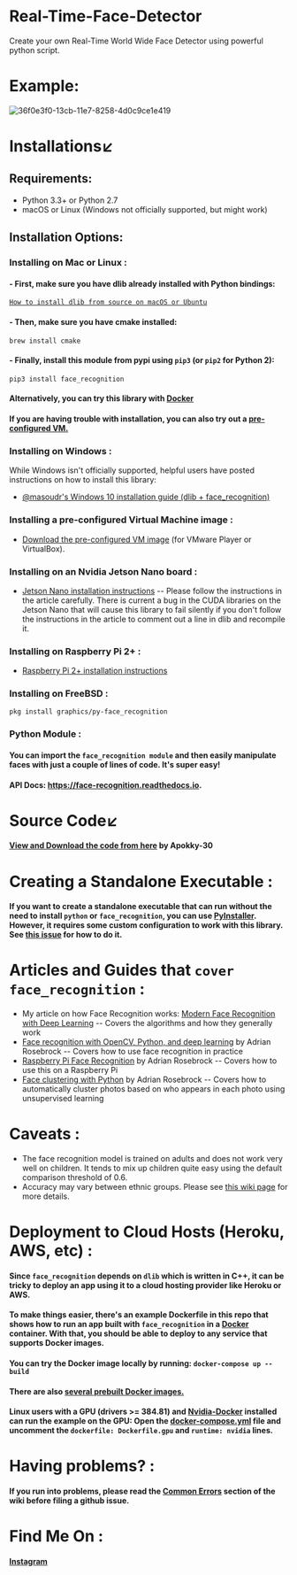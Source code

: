 # Real-Time-Face-Detector
Create your own Real-Time World Wide Face Detector using powerful python script.

# Example:
![36f0e3f0-13cb-11e7-8258-4d0c9ce1e419](https://user-images.githubusercontent.com/92684818/138464953-4dd5d06f-a3bc-4102-9ca6-cb18a7a57e2f.gif)

# Installations↙️
## Requirements:
- Python 3.3+ or Python 2.7
- macOS or Linux (Windows not officially supported, but might work)
## Installation Options:
### Installing on Mac or Linux :
#### - First, make sure you have dlib already installed with Python bindings:
[```How to install dlib from source on macOS or Ubuntu```](https://gist.github.com/ageitgey/629d75c1baac34dfa5ca2a1928a7aeaf)
#### - Then, make sure you have cmake installed:
```brew install cmake```
#### - Finally, install this module from pypi using ```pip3``` (or ```pip2``` for Python 2):
```pip3 install face_recognition```
#### Alternatively, you can try this library with [Docker](https://www.docker.com/)
#### If you are having trouble with installation, you can also try out a [pre-configured VM.](https://medium.com/@ageitgey/try-deep-learning-in-python-now-with-a-fully-pre-configured-vm-1d97d4c3e9b)
### Installing on Windows :
While Windows isn't officially supported, helpful users have posted instructions on how to install this library:
- [@masoudr's Windows 10 installation guide (dlib + face_recognition)](https://github.com/ageitgey/face_recognition/issues/175#issue-257710508)
### Installing a pre-configured Virtual Machine image :
- [Download the pre-configured VM image](https://medium.com/@ageitgey/try-deep-learning-in-python-now-with-a-fully-pre-configured-vm-1d97d4c3e9b) (for VMware Player or VirtualBox).
### Installing on an Nvidia Jetson Nano board :
- [Jetson Nano installation instructions](https://medium.com/@ageitgey/build-a-hardware-based-face-recognition-system-for-150-with-the-nvidia-jetson-nano-and-python-a25cb8c891fd)
-- Please follow the instructions in the article carefully. There is current a bug in the CUDA libraries on the Jetson Nano that will cause this library to fail silently if you don't follow the instructions in the article to comment out a line in dlib and recompile it.
### Installing on Raspberry Pi 2+ :
- [Raspberry Pi 2+ installation instructions](https://gist.github.com/ageitgey/1ac8dbe8572f3f533df6269dab35df65)
### Installing on FreeBSD :
```pkg install graphics/py-face_recognition```
### Python Module :
#### You can import the ```face_recognition module``` and then easily manipulate faces with just a couple of lines of code. It's super easy!
#### API Docs: https://face-recognition.readthedocs.io.
# Source Code↙️
#### [View and Download the code from here](https://github.com/Apokky-30/Real-Time-Face-Detector/blob/main/RealTime_face_detector.py) by Apokky-30
# Creating a Standalone Executable :
#### If you want to create a standalone executable that can run without the need to install ```python``` or ```face_recognition```, you can use [PyInstaller](https://github.com/pyinstaller/pyinstaller). However, it requires some custom configuration to work with this library. See [this issue](https://github.com/ageitgey/face_recognition/issues/357) for how to do it.
# Articles and Guides that ```cover face_recognition``` :
- My article on how Face Recognition works: [Modern Face Recognition with Deep Learning](https://medium.com/@ageitgey/machine-learning-is-fun-part-4-modern-face-recognition-with-deep-learning-c3cffc121d78)
-- Covers the algorithms and how they generally work
- [Face recognition with OpenCV, Python, and deep learning](https://www.pyimagesearch.com/2018/06/18/face-recognition-with-opencv-python-and-deep-learning/) by Adrian Rosebrock
-- Covers how to use face recognition in practice
- [Raspberry Pi Face Recognition](https://www.pyimagesearch.com/2018/06/25/raspberry-pi-face-recognition/) by Adrian Rosebrock
-- Covers how to use this on a Raspberry Pi
- [Face clustering with Python]() by Adrian Rosebrock
-- Covers how to automatically cluster photos based on who appears in each photo using unsupervised learning
# Caveats :
- The face recognition model is trained on adults and does not work very well on children. It tends to mix up children quite easy using the default comparison threshold of 0.6.
- Accuracy may vary between ethnic groups. Please see [this wiki page](https://github.com/ageitgey/face_recognition/wiki/Face-Recognition-Accuracy-Problems#question-face-recognition-works-well-with-european-individuals-but-overall-accuracy-is-lower-with-asian-individuals) for more details.
# Deployment to Cloud Hosts (Heroku, AWS, etc) :
#### Since ```face_recognition``` depends on ```dlib``` which is written in C++, it can be tricky to deploy an app using it to a cloud hosting provider like Heroku or AWS.
#### To make things easier, there's an example Dockerfile in this repo that shows how to run an app built with ```face_recognition``` in a [Docker](https://www.docker.com/) container. With that, you should be able to deploy to any service that supports Docker images.
#### You can try the Docker image locally by running: ```docker-compose up --build```
#### There are also [several prebuilt Docker images.](https://github.com/ageitgey/face_recognition/blob/master/docker/README.md)
#### Linux users with a GPU (drivers >= 384.81) and [Nvidia-Docker](https://github.com/NVIDIA/nvidia-docker) installed can run the example on the GPU: Open the [docker-compose.yml](https://github.com/ageitgey/face_recognition/blob/master/docker-compose.yml) file and uncomment the ```dockerfile: Dockerfile.gpu``` and ```runtime: nvidia``` lines.
# Having problems? :
#### If you run into problems, please read the [Common Errors](https://github.com/ageitgey/face_recognition/wiki/Common-Errors) section of the wiki before filing a github issue.
# Find Me On :
#### [Instagram](https://instagram.com/apokky_)
